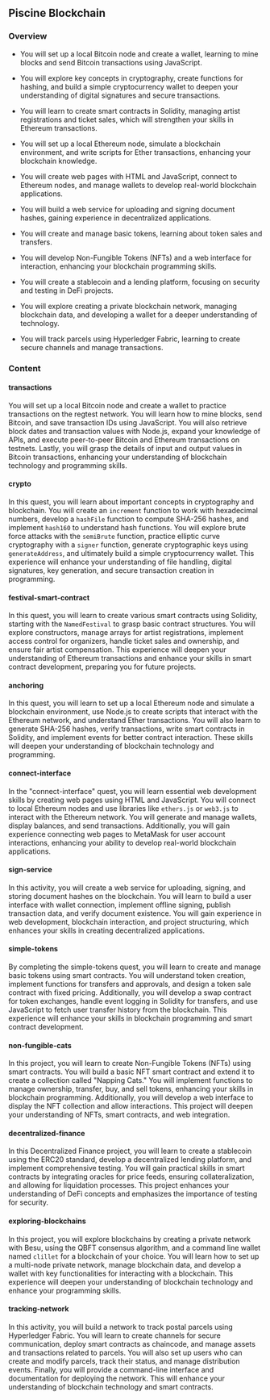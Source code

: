 ## Piscine Blockchain

### Overview

- You will set up a local Bitcoin node and create a wallet, learning to mine
  blocks and send Bitcoin transactions using JavaScript.

- You will explore key concepts in cryptography, create functions for hashing,
  and build a simple cryptocurrency wallet to deepen your understanding of
  digital signatures and secure transactions.

- You will learn to create smart contracts in Solidity, managing artist
  registrations and ticket sales, which will strengthen your skills in Ethereum
  transactions.

- You will set up a local Ethereum node, simulate a blockchain environment, and
  write scripts for Ether transactions, enhancing your blockchain knowledge.

- You will create web pages with HTML and JavaScript, connect to Ethereum nodes,
  and manage wallets to develop real-world blockchain applications.

- You will build a web service for uploading and signing document hashes,
  gaining experience in decentralized applications.

- You will create and manage basic tokens, learning about token sales and
  transfers.

- You will develop Non-Fungible Tokens (NFTs) and a web interface for
  interaction, enhancing your blockchain programming skills.

- You will create a stablecoin and a lending platform, focusing on security and
  testing in DeFi projects.

- You will explore creating a private blockchain network, managing blockchain
  data, and developing a wallet for a deeper understanding of technology.

- You will track parcels using Hyperledger Fabric, learning to create secure
  channels and manage transactions.

### Content

#### transactions

You will set up a local Bitcoin node and create a wallet to practice
transactions on the regtest network. You will learn how to mine blocks, send
Bitcoin, and save transaction IDs using JavaScript. You will also retrieve block
dates and transaction values with Node.js, expand your knowledge of APIs, and
execute peer-to-peer Bitcoin and Ethereum transactions on testnets. Lastly, you
will grasp the details of input and output values in Bitcoin transactions,
enhancing your understanding of blockchain technology and programming skills.

#### crypto

In this quest, you will learn about important concepts in cryptography and
blockchain. You will create an `increment` function to work with hexadecimal
numbers, develop a `hashFile` function to compute SHA-256 hashes, and implement
`hash160` to understand hash functions. You will explore brute force attacks
with the `semiBrute` function, practice elliptic curve cryptography with a
`signer` function, generate cryptographic keys using `generateAddress`, and
ultimately build a simple cryptocurrency wallet. This experience will enhance
your understanding of file handling, digital signatures, key generation, and
secure transaction creation in programming.

#### festival-smart-contract

In this quest, you will learn to create various smart contracts using Solidity,
starting with the `NamedFestival` to grasp basic contract structures. You will
explore constructors, manage arrays for artist registrations, implement access
control for organizers, handle ticket sales and ownership, and ensure fair
artist compensation. This experience will deepen your understanding of Ethereum
transactions and enhance your skills in smart contract development, preparing
you for future projects.

#### anchoring

In this quest, you will learn to set up a local Ethereum node and simulate a
blockchain environment, use Node.js to create scripts that interact with the
Ethereum network, and understand Ether transactions. You will also learn to
generate SHA-256 hashes, verify transactions, write smart contracts in Solidity,
and implement events for better contract interaction. These skills will deepen
your understanding of blockchain technology and programming.

#### connect-interface

In the "connect-interface" quest, you will learn essential web development
skills by creating web pages using HTML and JavaScript. You will connect to
local Ethereum nodes and use libraries like `ethers.js` or `web3.js` to interact
with the Ethereum network. You will generate and manage wallets, display
balances, and send transactions. Additionally, you will gain experience
connecting web pages to MetaMask for user account interactions, enhancing your
ability to develop real-world blockchain applications.

#### sign-service

In this activity, you will create a web service for uploading, signing, and
storing document hashes on the blockchain. You will learn to build a user
interface with wallet connection, implement offline signing, publish transaction
data, and verify document existence. You will gain experience in web
development, blockchain interaction, and project structuring, which enhances
your skills in creating decentralized applications.

#### simple-tokens

By completing the simple-tokens quest, you will learn to create and manage basic
tokens using smart contracts. You will understand token creation, implement
functions for transfers and approvals, and design a token sale contract with
fixed pricing. Additionally, you will develop a swap contract for token
exchanges, handle event logging in Solidity for transfers, and use JavaScript to
fetch user transfer history from the blockchain. This experience will enhance
your skills in blockchain programming and smart contract development.

#### non-fungible-cats

In this project, you will learn to create Non-Fungible Tokens (NFTs) using smart
contracts. You will build a basic NFT smart contract and extend it to create a
collection called "Napping Cats." You will implement functions to manage
ownership, transfer, buy, and sell tokens, enhancing your skills in blockchain
programming. Additionally, you will develop a web interface to display the NFT
collection and allow interactions. This project will deepen your understanding
of NFTs, smart contracts, and web integration.

#### decentralized-finance

In this Decentralized Finance project, you will learn to create a stablecoin
using the ERC20 standard, develop a decentralized lending platform, and
implement comprehensive testing. You will gain practical skills in smart
contracts by integrating oracles for price feeds, ensuring collateralization,
and allowing for liquidation processes. This project enhances your understanding
of DeFi concepts and emphasizes the importance of testing for security.

#### exploring-blockchains

In this project, you will explore blockchains by creating a private network with
Besu, using the QBFT consensus algorithm, and a command line wallet named
`clillet` for a blockchain of your choice. You will learn how to set up a
multi-node private network, manage blockchain data, and develop a wallet with
key functionalities for interacting with a blockchain. This experience will
deepen your understanding of blockchain technology and enhance your programming
skills.

#### tracking-network

In this activity, you will build a network to track postal parcels using
Hyperledger Fabric. You will learn to create channels for secure communication,
deploy smart contracts as chaincode, and manage assets and transactions related
to parcels. You will also set up users who can create and modify parcels, track
their status, and manage distribution events. Finally, you will provide a
command-line interface and documentation for deploying the network. This will
enhance your understanding of blockchain technology and smart contracts.
